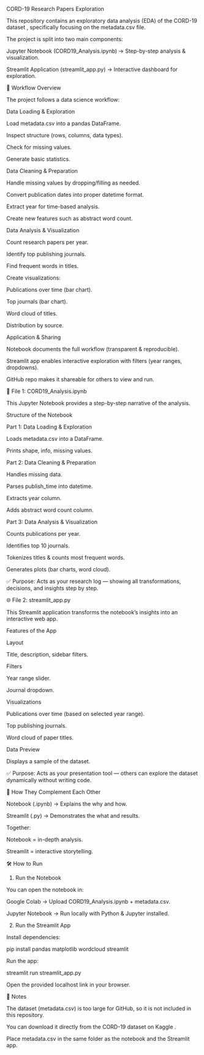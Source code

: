 CORD-19 Research Papers Exploration

This repository contains an exploratory data analysis (EDA) of the CORD-19 dataset
, specifically focusing on the metadata.csv file.

The project is split into two main components:

Jupyter Notebook (CORD19_Analysis.ipynb) → Step-by-step analysis & visualization.

Streamlit Application (streamlit_app.py) → Interactive dashboard for exploration.

🚀 Workflow Overview

The project follows a data science workflow:

Data Loading & Exploration

Load metadata.csv into a pandas DataFrame.

Inspect structure (rows, columns, data types).

Check for missing values.

Generate basic statistics.

Data Cleaning & Preparation

Handle missing values by dropping/filling as needed.

Convert publication dates into proper datetime format.

Extract year for time-based analysis.

Create new features such as abstract word count.

Data Analysis & Visualization

Count research papers per year.

Identify top publishing journals.

Find frequent words in titles.

Create visualizations:

Publications over time (bar chart).

Top journals (bar chart).

Word cloud of titles.

Distribution by source.

Application & Sharing

Notebook documents the full workflow (transparent & reproducible).

Streamlit app enables interactive exploration with filters (year ranges, dropdowns).

GitHub repo makes it shareable for others to view and run.

📒 File 1: CORD19_Analysis.ipynb

This Jupyter Notebook provides a step-by-step narrative of the analysis.

Structure of the Notebook

Part 1: Data Loading & Exploration

Loads metadata.csv into a DataFrame.

Prints shape, info, missing values.

Part 2: Data Cleaning & Preparation

Handles missing data.

Parses publish_time into datetime.

Extracts year column.

Adds abstract word count column.

Part 3: Data Analysis & Visualization

Counts publications per year.

Identifies top 10 journals.

Tokenizes titles & counts most frequent words.

Generates plots (bar charts, word cloud).

✅ Purpose: Acts as your research log — showing all transformations, decisions, and insights step by step.

🌐 File 2: streamlit_app.py

This Streamlit application transforms the notebook’s insights into an interactive web app.

Features of the App

Layout

Title, description, sidebar filters.

Filters

Year range slider.

Journal dropdown.

Visualizations

Publications over time (based on selected year range).

Top publishing journals.

Word cloud of paper titles.

Data Preview

Displays a sample of the dataset.

✅ Purpose: Acts as your presentation tool — others can explore the dataset dynamically without writing code.

🔄 How They Complement Each Other

Notebook (.ipynb) → Explains the why and how.

Streamlit (.py) → Demonstrates the what and results.

Together:

Notebook = in-depth analysis.

Streamlit = interactive storytelling.

🛠️ How to Run
1. Run the Notebook

You can open the notebook in:

Google Colab → Upload CORD19_Analysis.ipynb + metadata.csv.

Jupyter Notebook → Run locally with Python & Jupyter installed.

2. Run the Streamlit App

Install dependencies:

pip install pandas matplotlib wordcloud streamlit


Run the app:

streamlit run streamlit_app.py


Open the provided localhost link in your browser.

📌 Notes

The dataset (metadata.csv) is too large for GitHub, so it is not included in this repository.

You can download it directly from the CORD-19 dataset on Kaggle
.

Place metadata.csv in the same folder as the notebook and the Streamlit app.

